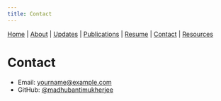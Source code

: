 ```yaml
---
title: Contact
---
```


[Home](index.md) | [About](about.md) | [Updates](updates.md) | [Publications](publications.md) | [Resume](resume.md) | [Contact](contact.md) | [Resources](resources.md)

# Contact

- Email: yourname@example.com  
- GitHub: [@madhubantimukherjee](https://github.com/madhubantimukherjee)
